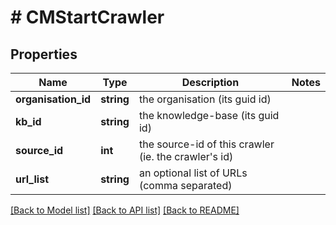 # # CMStartCrawler

## Properties

Name | Type | Description | Notes
------------ | ------------- | ------------- | -------------
**organisation_id** | **string** | the organisation (its guid id) |
**kb_id** | **string** | the knowledge-base (its guid id) |
**source_id** | **int** | the source-id of this crawler (ie. the crawler&#39;s id) |
**url_list** | **string** | an optional list of URLs (comma separated) |

[[Back to Model list]](../../README.md#models) [[Back to API list]](../../README.md#endpoints) [[Back to README]](../../README.md)
